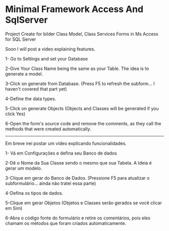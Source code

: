 # Minimal Framework Access And SqlServer
Project Create for bilder Class Model, Class Services Forms in Ms Access for SQL Server

Soon I will post a video explaining features.

1- Go to Settings and set your Database

2-Give Your Class Name being the same as your Table. The idea is to generate a model.

3-Click on generate from Database. (Press F5 to refresh the subform... I haven't covered that part yet)

4-Define the data types.

5-Click on generate Objects (Objects and Classes will be generated if you click Yes)

6-Open the form's source code and remove the comments, as they call the methods that were created automatically.

-------------------------------------------------------------------------------------------------------------------------

Em breve irei postar um vídeo explicando funcionalidades. 

1- Vá em Configurações e defina seu Banco de dados

2-Dê o Nome da Sua Classe sendo o mesmo que sua Tabela. A Ideia é gerar um modelo.

3-Clique em gerar do Banco de Dados. (Pressione F5 para atualizar o subformulário... ainda  não tratei essa parte)

4-Defina os tipos de dados.

5-Clique em gerar Objetos (Objetos e Classes serão gerados se você clicar em Sim)

6-Abra o código fonte do formulário e retire os comentários, pois eles chamam os métodos que foram criados automaticamente.
